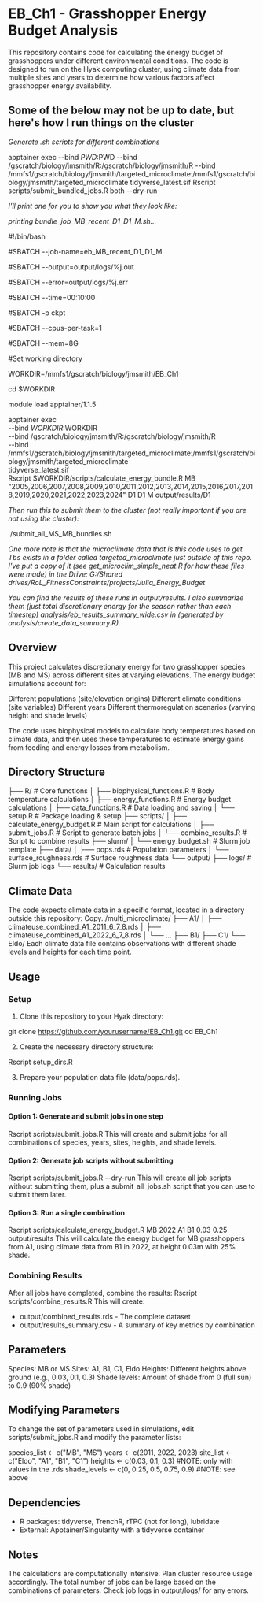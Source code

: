 # EB_Ch1 - Grasshopper Energy Budget Analysis
This repository contains code for calculating the energy budget of grasshoppers under different environmental conditions. The code is designed to run on the Hyak computing cluster, using climate data from multiple sites and years to determine how various factors affect grasshopper energy availability.

## Some of the below may not be up to date, but here's how I run things on the cluster
*Generate .sh scripts for different combinations*

apptainer exec   --bind $PWD:$PWD   --bind /gscratch/biology/jmsmith/R:/gscratch/biology/jmsmith/R   --bind /mmfs1/gscratch/biology/jmsmith/targeted_microclimate:/mmfs1/gscratch/biology/jmsmith/targeted_microclimate   tidyverse_latest.sif   Rscript scripts/submit_bundled_jobs.R both --dry-run

*I'll print one for you to show you what they look like:*

*printing bundle_job_MB_recent_D1_D1_M.sh...*

#!/bin/bash

#SBATCH --job-name=eb_MB_recent_D1_D1_M

#SBATCH --output=output/logs/%j.out

#SBATCH --error=output/logs/%j.err

#SBATCH --time=00:10:00

#SBATCH -p ckpt

#SBATCH --cpus-per-task=1

#SBATCH --mem=8G


#Set working directory

WORKDIR=/mmfs1/gscratch/biology/jmsmith/EB_Ch1

cd $WORKDIR

module load apptainer/1.1.5

apptainer exec \
  --bind $WORKDIR:$WORKDIR \
  --bind /gscratch/biology/jmsmith/R:/gscratch/biology/jmsmith/R \
  --bind /mmfs1/gscratch/biology/jmsmith/targeted_microclimate:/mmfs1/gscratch/biology/jmsmith/targeted_microclimate \
  tidyverse_latest.sif \
  Rscript $WORKDIR/scripts/calculate_energy_bundle.R MB "2005,2006,2007,2008,2009,2010,2011,2012,2013,2014,2015,2016,2017,2018,2019,2020,2021,2022,2023,2024" D1 D1 M output/results/D1


*Then run this to submit them to the cluster (not really important if you are not using the cluster):*

./submit_all_MS_MB_bundles.sh

*One more note is that the microclimate data that is this code uses to get Tbs exists in a folder called targeted_microclimate just outside of this repo. I've put a copy of it (see get_microclim_simple_neat.R for how these files were made) in the Drive: G:/Shared drives/RoL_FitnessConstraints/projects/Julia_Energy_Budget*

*You can find the results of these runs in output/results. I also summarize them (just total discretionary energy for the season rather than each timestep) analysis/eb_results_summary_wide.csv in (generated by analysis/create_data_summary.R).*

## Overview
This project calculates discretionary energy for two grasshopper species (MB and MS) across different sites at varying elevations. The energy budget simulations account for:

Different populations (site/elevation origins)
Different climate conditions (site variables)
Different years
Different thermoregulation scenarios (varying height and shade levels)

The code uses biophysical models to calculate body temperatures based on climate data, and then uses these temperatures to estimate energy gains from feeding and energy losses from metabolism.
## Directory Structure

├── R/                     # Core functions
│   ├── biophysical_functions.R  # Body temperature calculations
│   ├── energy_functions.R       # Energy budget calculations
│   ├── data_functions.R         # Data loading and saving 
│   └── setup.R                  # Package loading & setup
├── scripts/
│   ├── calculate_energy_budget.R  # Main script for calculations
│   ├── submit_jobs.R              # Script to generate batch jobs
│   └── combine_results.R          # Script to combine results
├── slurm/
│   └── energy_budget.sh           # Slurm job template
├── data/
│   ├── pops.rds                   # Population parameters
│   └── surface_roughness.rds      # Surface roughness data
└── output/
    ├── logs/                      # Slurm job logs
    └── results/                   # Calculation results

## Climate Data
The code expects climate data in a specific format, located in a directory outside this repository:
Copy../multi_microclimate/
├── A1/
│   ├── climateuse_combined_A1_2011_6_7_8.rds
│   ├── climateuse_combined_A1_2022_6_7_8.rds
│   └── ...
├── B1/
├── C1/
└── Eldo/
Each climate data file contains observations with different shade levels and heights for each time point.
## Usage
### Setup

1. Clone this repository to your Hyak directory:

git clone https://github.com/yourusername/EB_Ch1.git
cd EB_Ch1

2. Create the necessary directory structure:

Rscript setup_dirs.R

3. Prepare your population data file (data/pops.rds).

### Running Jobs
#### Option 1: Generate and submit jobs in one step
Rscript scripts/submit_jobs.R
This will create and submit jobs for all combinations of species, years, sites, heights, and shade levels.
#### Option 2: Generate job scripts without submitting
Rscript scripts/submit_jobs.R --dry-run
This will create all job scripts without submitting them, plus a submit_all_jobs.sh script that you can use to submit them later.
#### Option 3: Run a single combination
Rscript scripts/calculate_energy_budget.R MB 2022 A1 B1 0.03 0.25 output/results
This will calculate the energy budget for MB grasshoppers from A1, using climate data from B1 in 2022, at height 0.03m with 25% shade.
### Combining Results
After all jobs have completed, combine the results:
Rscript scripts/combine_results.R
This will create:

 - output/combined_results.rds - The complete dataset
 - output/results_summary.csv - A summary of key metrics by combination

## Parameters

Species: MB or MS
Sites: A1, B1, C1, Eldo
Heights: Different heights above ground (e.g., 0.03, 0.1, 0.3)
Shade levels: Amount of shade from 0 (full sun) to 0.9 (90% shade)

## Modifying Parameters
To change the set of parameters used in simulations, edit scripts/submit_jobs.R and modify the parameter lists:

species_list <- c("MB", "MS")
years <- c(2011, 2022, 2023)
site_list <- c("Eldo", "A1", "B1", "C1")
heights <- c(0.03, 0.1, 0.3) #NOTE: only with values in the .rds
shade_levels <- c(0, 0.25, 0.5, 0.75, 0.9) #NOTE: see above

## Dependencies

 - R packages: tidyverse, TrenchR, rTPC (not for long), lubridate
 - External: Apptainer/Singularity with a tidyverse container

## Notes

The calculations are computationally intensive. Plan cluster resource usage accordingly.
The total number of jobs can be large based on the combinations of parameters.
Check job logs in output/logs/ for any errors.
